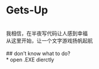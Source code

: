 # Gets-Up <br>
<br>
我相信，在半夜写代码让人感到幸福<br>
从这里开始，让一个文字游戏扬帆起航<br>
<br>
##  don't know what to do? <br>
* open .EXE dierctly
